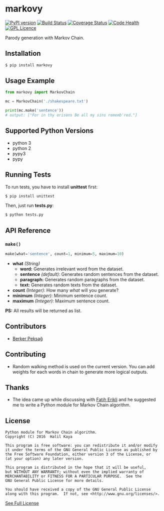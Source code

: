 # markovy
[![PyPI version](https://badge.fury.io/py/markovy.svg)](https://badge.fury.io/py/markovy)
[![Build Status](https://travis-ci.org/halilkaya/markovy.svg?branch=master)](https://travis-ci.org/halilkaya/markovy)
[![Coverage Status](https://coveralls.io/repos/github/halilkaya/markovy/badge.svg?branch=master)](https://coveralls.io/github/halilkaya/markovy?branch=master)
[![Code Health](https://landscape.io/github/halilkaya/markovy/master/landscape.svg?style=flat)](https://landscape.io/github/halilkaya/markovy/master)
[![GPL Licence][licence-badge]](LICENSE)

Parody generation with Markov Chain.

## Installation
```sh
$ pip install markovy
```

## Usage Example
```python
from markovy import MarkovChain

mc = MarkovChain('./shakespeare.txt')

print(mc.make('sentence'))
# output: ["For in thy orisons Be all my sins rememb'red."]
```

## Supported Python Versions
 - python 3
 - python 2
 - pypy3
 - pypy

## Running Tests
To run tests, you have to install **unittest** first:
```sh
$ pip install unittest
```
Then, just run **tests.py**:
```sh
$ python tests.py
```

## API Reference

### `make()`
```python
make(what='sentence', count=1, minimum=5, maximum=10)
```

 - **what** *(String)*
   - **word:** Generates irrelevant word from the dataset.
   - **sentence** *(default)*: Generates random sentences from the dataset.
   - **paragraph:** Generates random paragraphs from the dataset.
   - **text:** Generates random texts from the dataset.
 - **count** *(Integer)*: How many *what* will you generate?
 - **minimum** *(Integer)*: Minimum sentence count.
 - **maximum** *(Integer)*: Maximum sentence count.

**PS:** All results will be returned as list.

## Contributors
 - [Berker Peksağ](https://github.com/berkerpeksag)

## Contributing
 - Random walking method is used on the current version. You can add weights for each words in chain to generate more logical outputs.

## Thanks
 - The idea came up while discussing with [Fatih Erikli](https://github.com/fatiherikli) and he suggested me to write a Python module for Markov Chain algorithm.

## License
```
Python module for Markov Chain algorithm.
Copyright (C) 2016  Halil Kaya

This program is free software: you can redistribute it and/or modify
it under the terms of the GNU General Public License as published by
the Free Software Foundation, either version 3 of the License, or
(at your option) any later version.

This program is distributed in the hope that it will be useful,
but WITHOUT ANY WARRANTY; without even the implied warranty of
MERCHANTABILITY or FITNESS FOR A PARTICULAR PURPOSE.  See the
GNU General Public License for more details.

You should have received a copy of the GNU General Public License
along with this program.  If not, see <http://www.gnu.org/licenses/>.
```
[See Full License](https://github.com/halilkaya/markovy/blob/master/LICENSE)

[licence-badge]:http://img.shields.io/badge/licence-GPL-brightgreen.svg
